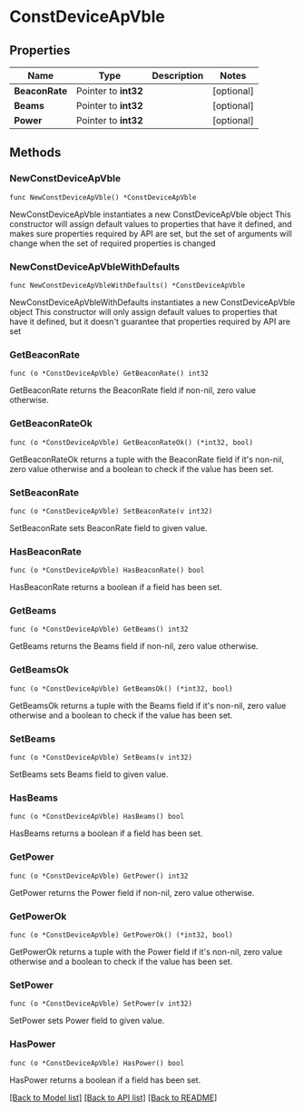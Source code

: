 # ConstDeviceApVble

## Properties

Name | Type | Description | Notes
------------ | ------------- | ------------- | -------------
**BeaconRate** | Pointer to **int32** |  | [optional] 
**Beams** | Pointer to **int32** |  | [optional] 
**Power** | Pointer to **int32** |  | [optional] 

## Methods

### NewConstDeviceApVble

`func NewConstDeviceApVble() *ConstDeviceApVble`

NewConstDeviceApVble instantiates a new ConstDeviceApVble object
This constructor will assign default values to properties that have it defined,
and makes sure properties required by API are set, but the set of arguments
will change when the set of required properties is changed

### NewConstDeviceApVbleWithDefaults

`func NewConstDeviceApVbleWithDefaults() *ConstDeviceApVble`

NewConstDeviceApVbleWithDefaults instantiates a new ConstDeviceApVble object
This constructor will only assign default values to properties that have it defined,
but it doesn't guarantee that properties required by API are set

### GetBeaconRate

`func (o *ConstDeviceApVble) GetBeaconRate() int32`

GetBeaconRate returns the BeaconRate field if non-nil, zero value otherwise.

### GetBeaconRateOk

`func (o *ConstDeviceApVble) GetBeaconRateOk() (*int32, bool)`

GetBeaconRateOk returns a tuple with the BeaconRate field if it's non-nil, zero value otherwise
and a boolean to check if the value has been set.

### SetBeaconRate

`func (o *ConstDeviceApVble) SetBeaconRate(v int32)`

SetBeaconRate sets BeaconRate field to given value.

### HasBeaconRate

`func (o *ConstDeviceApVble) HasBeaconRate() bool`

HasBeaconRate returns a boolean if a field has been set.

### GetBeams

`func (o *ConstDeviceApVble) GetBeams() int32`

GetBeams returns the Beams field if non-nil, zero value otherwise.

### GetBeamsOk

`func (o *ConstDeviceApVble) GetBeamsOk() (*int32, bool)`

GetBeamsOk returns a tuple with the Beams field if it's non-nil, zero value otherwise
and a boolean to check if the value has been set.

### SetBeams

`func (o *ConstDeviceApVble) SetBeams(v int32)`

SetBeams sets Beams field to given value.

### HasBeams

`func (o *ConstDeviceApVble) HasBeams() bool`

HasBeams returns a boolean if a field has been set.

### GetPower

`func (o *ConstDeviceApVble) GetPower() int32`

GetPower returns the Power field if non-nil, zero value otherwise.

### GetPowerOk

`func (o *ConstDeviceApVble) GetPowerOk() (*int32, bool)`

GetPowerOk returns a tuple with the Power field if it's non-nil, zero value otherwise
and a boolean to check if the value has been set.

### SetPower

`func (o *ConstDeviceApVble) SetPower(v int32)`

SetPower sets Power field to given value.

### HasPower

`func (o *ConstDeviceApVble) HasPower() bool`

HasPower returns a boolean if a field has been set.


[[Back to Model list]](../README.md#documentation-for-models) [[Back to API list]](../README.md#documentation-for-api-endpoints) [[Back to README]](../README.md)


